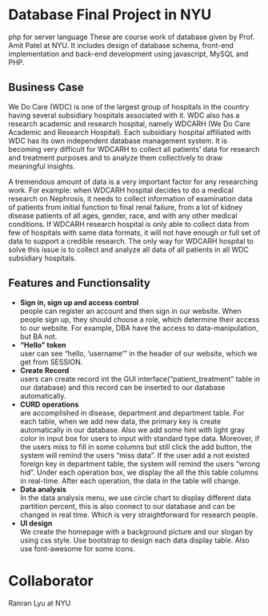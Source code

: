 # Database Final Project in NYU
php for server language
These are course work of database given by Prof. Amit Patel at NYU. It includes design of database schema, front-end implementation and back-end development using javascript, MySQL and PHP.

## Business Case
We Do Care (WDC) is one of the largest group of hospitals in the country having several subsidiary hospitals associated with it. WDC also has a research academic and research hospital, namely WDCARH (We Do Care Academic and Research Hospital). Each subsidiary hospital affiliated with WDC has its own independent database management system. It is becoming very difficult for WDCARH to collect all patients’ data for research and treatment purposes and to analyze them collectively to draw meaningful insights. 

A tremendous amount of data is a very important factor for any researching work. For example: when WDCARH hospital decides to do a medical research on Nephrosis, it needs to collect information of examination data of patients from initial function to final renal failure, from a lot of kidney disease patients of all ages, gender, race, and with any other medical conditions. If WDCARH research hospital is only able to collect data from few of hospitals with same data formats, it will not have enough or full set of data to support a credible research. The only way for WDCARH hospital to solve this issue is to collect and analyze all data of all patients in all WDC subsidiary hospitals.

## Features and Functionsality

* <b>Sign in, sign up and access control</b> <br>
 people can register an account and then sign in our website. When people sign up, they should choose a role, which determine their access to our website. For example, DBA have the access to data-manipulation, but BA not.
* <b>“Hello” token</b> <br>
 user can see “hello, ‘username’” in the header of our website, which we get from SESSION.
* <b>Create Record</b> <br>
 users can create record int the GUI interface(“patient_treatment” table in our database) and this record can be inserted to our database automatically.
* <b>CURD operations</b> <br>
are accomplished in disease, department and department table. For each table, when we add new data, the primary key is create automatically in our database. 
Also we add some hint with light gray color in input box for users to input with standard type data. Moreover, if the users miss to fill in some columns but still click the add button, the system will remind the users “miss data”. If the user add a not existed foreign key in department table, the system will remind the users “wrong hid”.
Under each operation box, we display the all the this table columns in real-time. After each operation, the data in the table will change. 
* <b>Data analysis</b> <br>
In the data analysis menu, we use circle chart to display different data partition percent, this is also connect to our database and can be changed in real time. Which is very straightforward for research people. 
* <b>UI design</b> <br>
We create the homepage with a background picture and our slogan by using css style. Use bootstrap to design each data display table. Also use font-awesome for some icons.  

# Collaborator
Ranran Lyu at NYU
